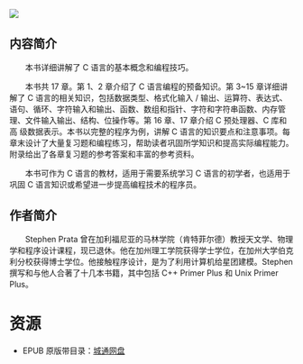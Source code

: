 ![](http://img3m2.ddimg.cn/43/13/23958142-1_u_12.jpg)

## 内容简介

　　本书详细讲解了 C 语言的基本概念和编程技巧。

　　本书共 17 章。第 1、2 章介绍了 C 语言编程的预备知识。第 3~15 章详细讲解了 C 语言的相关知识，包括数据类型、格式化输入 / 输出、运算符、表达式、语句、循环、字符输入和输出、函数、数组和指针、字符和字符串函数、内存管理、文件输入输出、结构、位操作等。第 16 章、17 章介绍 C 预处理器、C 库和高 级数据表示。本书以完整的程序为例，讲解 C 语言的知识要点和注意事项。每章末设计了大量复习题和编程练习，帮助读者巩固所学知识和提高实际编程能力。附录给出了各章复习题的参考答案和丰富的参考资料。

　　本书可作为 C 语言的教材，适用于需要系统学习 C 语言的初学者，也适用于巩固 C 语言知识或希望进一步提高编程技术的程序员。

## 作者简介

　　Stephen Prata 曾在加利福尼亚的马林学院（肯特菲尔德）教授天文学、物理学和程序设计课程，现已退休。他在加州理工学院获得学士学位，在加州大学伯克利分校获得博士学位。他接触程序设计，是为了利用计算机给星团建模。Stephen 撰写和与他人合著了十几本书籍，其中包括 C++ Primer Plus 和 Unix Primer Plus。

# 资源

* EPUB 原版带目录：[城通网盘](https://u11215426.pipipan.com/fs/11215426-335922936)
